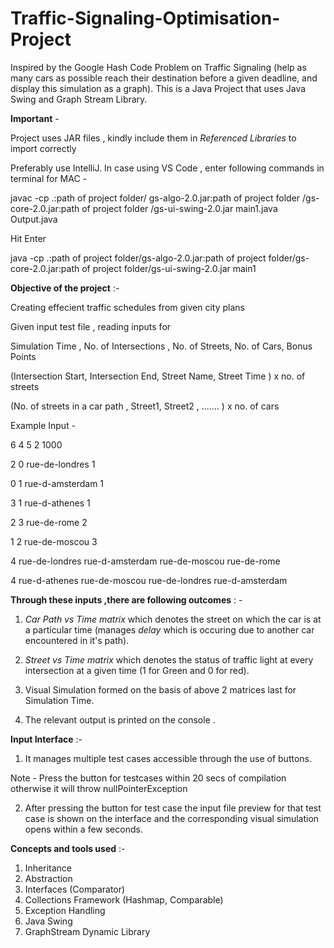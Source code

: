 # Traffic-Signaling-Optimisation-Project
 Inspired by the Google Hash Code Problem on Traffic Signaling (help as many cars as possible reach their destination before a given deadline, and display this simulation as a graph). This is a Java Project that uses Java Swing and Graph Stream Library.

 **Important** - 

 Project uses JAR files , kindly include them in *Referenced Libraries* to import correctly 

 Preferably use IntelliJ. In case using VS Code , enter following commands in terminal for MAC -

 javac -cp .:path of project folder/ gs-algo-2.0.jar:path of project folder /gs-core-2.0.jar:path of project folder /gs-ui-swing-2.0.jar main1.java Output.java

 Hit Enter 

 java -cp .:path of project folder/gs-algo-2.0.jar:path of project folder/gs-core-2.0.jar:path of project folder/gs-ui-swing-2.0.jar main1



 **Objective of the project** :- 

 Creating effecient traffic schedules from given city plans 

 Given input test file , reading inputs for 
 
 
Simulation Time , No. of Intersections , No. of Streets, No. of Cars, Bonus Points 

(Intersection Start, Intersection End, Street Name, Street Time ) x no. of streets 

(No. of streets in a car path , Street1, Street2 , ....... ) x no. of cars 

Example Input - 

6 4 5 2 1000

2 0 rue-de-londres 1

0 1 rue-d-amsterdam 1

3 1 rue-d-athenes 1

2 3 rue-de-rome 2

1 2 rue-de-moscou 3

4 rue-de-londres rue-d-amsterdam rue-de-moscou rue-de-rome

4 rue-d-athenes rue-de-moscou rue-de-londres rue-d-amsterdam



**Through these inputs ,there are following outcomes** : - 

1) *Car Path vs Time matrix* which denotes the street on which the car is at a particular time (manages *delay* which is occuring due to another car encountered in it's path).

2)  *Street vs Time matrix* which denotes the status of traffic light at every intersection at a given time (1 for Green and 0 for red).

3) Visual Simulation formed on the basis of above 2 matrices last for Simulation Time.

4) The relevant output is printed on the console . 


**Input Interface** :- 

1) It manages multiple test cases accessible through the use of buttons. 

Note - Press the button for testcases within 20 secs of compilation otherwise it will throw nullPointerException 

2) After pressing the button for test case the input file preview for that test case is shown on the interface and the corresponding visual simulation opens within a few seconds.  


**Concepts and tools used** :- 

1) Inheritance 
2) Abstraction
3) Interfaces (Comparator)
4) Collections Framework (Hashmap, Comparable)
5) Exception Handling 
6) Java Swing 
7) GraphStream Dynamic Library
